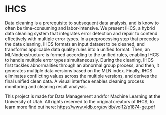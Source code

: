 # IHCS

Data cleaning is a prerequisite to subsequent data analysis, and is know to often be time-consuming and labor-intensive. We present IHCS, a hybrid data cleaning system that integrates error detection and repair to contend effectively with multiple error types. In a preprocessing step that precedes the data cleaning, IHCS formats an input dataset to be cleaned, and transforms applicable data quality rules into a unified format. Then, an MLNindexstructure is formed according to the unified rules, enabling IHCS to handle multiple error types simultaneously. During the cleaning, IHCS first tackles abnormalities through an abnormal group process, and then, it generates multiple data versions based on the MLN index. Finally, IHCS eliminates conflicting values across the multiple versions, and derives the final unified clean data. A visual interface enables cleaning process monitoring and cleaning result analysis.

This project is made for Data Management and/for Machine Learning at the University of Utah.  All rights reserved to the original creators of IHCS, to learn more find out here: https://www.vldb.org/pvldb/vol12/p1874-ge.pdf
